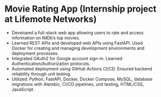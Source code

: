 # Movie Rating App (Internship project at Lifemote Networks)

* Developed a full-stack web app allowing users to rate and access information on IMDb’s top movies.
* Learned REST APIs and developed web APIs using FastAPI. Used Docker for creating and managing development
environments and deployment processes.
* Integrated OAuth2 for Google account sign-in. Learned Authentication/Authorization protocols.
* Automated deployment using GitHub Actions CI/CD. Ensured backend reliability through unit testing.
* Utilized: Python, FastAPI, Docker, Docker Compose, MySQL, database migrations with Alembic, CI/CD pipelines, unit
testing, HTML/CSS, JavaScript.
